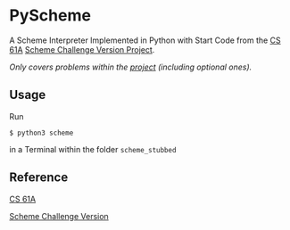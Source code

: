 # PyScheme
A Scheme Interpreter Implemented in Python with Start Code from the [CS 61A](https://cs61a.org/) [Scheme Challenge Version Project](https://cs61a.org/proj/scheme_stubbed/).

_Only covers problems within the [project](https://cs61a.org/proj/scheme_stubbed/) (including optional ones)._

## Usage
Run
```
$ python3 scheme
```
in a Terminal within the folder ```scheme_stubbed```

## Reference
[CS 61A](https://cs61a.org/)

[Scheme Challenge Version](https://cs61a.org/proj/scheme_stubbed/)
